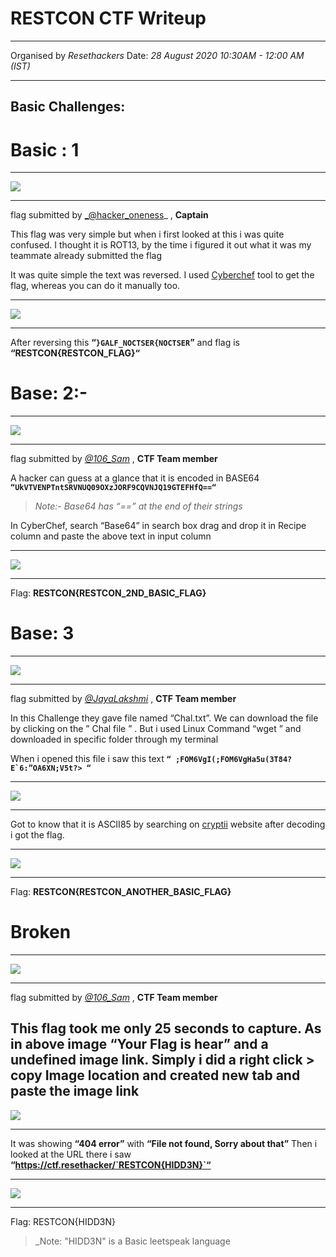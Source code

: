 # RESTCON CTF Writeup
---
Organised by _Resethackers_ 
Date: _28 August 2020 10:30AM - 12:00 AM (IST)_
***
## Basic Challenges:

# Basic : 1
---
![](https://samaritan106.files.wordpress.com/2020/08/cb964-1fqwawqxwejkmhpqg9enqxw.png)
***
flag submitted by [_@hacker_oneness](https://www.instagram.com/hack3r_oneness/)_ , **Captain**

This flag was very simple but when i first looked at this i was quite confused. I thought it is ROT13, by the time i figured it out what it was my teammate already submitted the flag

It was quite simple the text was reversed. I used [Cyberchef](http://icyberchef.com/) tool to get the flag, whereas you can do it manually too.

---
![](https://samaritan106.files.wordpress.com/2020/08/base.png?w=1024)
***
After reversing this **“`}GALF_NOCTSER{NOCTSER`”** and flag is **“RESTCON{RESTCON_FLAG}“**

# Base: 2:-
---
![](https://samaritan106.files.wordpress.com/2020/08/1.png)
***
flag submitted by [_@106_Sam_](https://www.instagram.com/106_sam/) , **CTF Team member** 

A hacker can guess at a glance that it is encoded in BASE64 **`“UkVTVENPTntSRVNUQ09OXzJORF9CQVNJQ19GTEFHfQ==“`**

> _Note:- Base64 has “==” at the end of their strings_

In CyberChef, search “Base64” in search box drag and drop it in Recipe column and paste the above text in input column 

---
![](https://samaritan106.files.wordpress.com/2020/08/2.png?w=1024)
***

Flag: **RESTCON{RESTCON_2ND_BASIC_FLAG}**

# Base: 3
---
![](https://samaritan106.files.wordpress.com/2020/08/1-1.png)
***
flag submitted by [_@JayaLakshmi_](https://www.instagram.com/jayalakshmi7599/) , **CTF Team member**

In this Challenge they gave file named “Chal.txt”. We can download the file by clicking on the ” Chal file ” . But i used Linux Command “wget <file-URL>” and downloaded in specific folder through my terminal 
  
When i opened this file i saw this text **```“ ;FOM6VgI(;FOM6VgHa5u(3T84?E`6:”OA6XN;V5t?> “```**

---
![](https://samaritan106.files.wordpress.com/2020/08/2-1.png)
***
Got to know that it is ASCII85 by searching on [cryptii](https://cryptii.com/) website after decoding i got the flag.

---
![](https://samaritan106.files.wordpress.com/2020/08/3.png?w=1024)
***
Flag: **RESTCON{RESTCON_ANOTHER_BASIC_FLAG}**

# Broken 
---
![](https://samaritan106.files.wordpress.com/2020/08/1-2.png)
***
flag submitted by [_@106_Sam_](https://www.instagram.com/106_sam/) , **CTF Team member**

This flag took me only 25 seconds to capture. As in above image “Your Flag is hear” and a undefined image link. Simply i did a **right click > copy Image location** and created new tab and paste the image link
---
![](https://samaritan106.files.wordpress.com/2020/08/2-2.png?w=1024)
***
It was showing **“404 error”** with **“File not found, Sorry about that”** Then i looked at the URL there i saw **“https://ctf.resethacker/`RESTCON{HIDD3N}`“**

---
![](https://samaritan106.files.wordpress.com/2020/08/3-1.png?w=1024)
***
Flag: RESTCON{HIDD3N}
> _Note: "HIDD3N" is a Basic leetspeak language 
